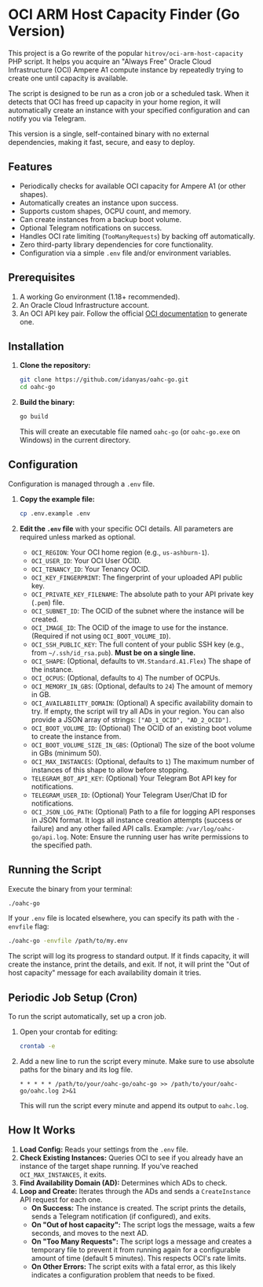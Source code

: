 # OCI ARM Host Capacity Finder (Go Version)

This project is a Go rewrite of the popular `hitrov/oci-arm-host-capacity` PHP script. It helps you acquire an "Always Free" Oracle Cloud Infrastructure (OCI) Ampere A1 compute instance by repeatedly trying to create one until capacity is available.

The script is designed to be run as a cron job or a scheduled task. When it detects that OCI has freed up capacity in your home region, it will automatically create an instance with your specified configuration and can notify you via Telegram.

This version is a single, self-contained binary with no external dependencies, making it fast, secure, and easy to deploy.

## Features

- Periodically checks for available OCI capacity for Ampere A1 (or other shapes).
- Automatically creates an instance upon success.
- Supports custom shapes, OCPU count, and memory.
- Can create instances from a backup boot volume.
- Optional Telegram notifications on success.
- Handles OCI rate limiting (`TooManyRequests`) by backing off automatically.
- Zero third-party library dependencies for core functionality.
- Configuration via a simple `.env` file and/or environment variables.

## Prerequisites

1.  A working Go environment (1.18+ recommended).
2.  An Oracle Cloud Infrastructure account.
3.  An OCI API key pair. Follow the official [OCI documentation](https://docs.oracle.com/en-us/iaas/Content/API/Concepts/apisigningkey.htm) to generate one.

## Installation

1.  **Clone the repository:**

    ```bash
    git clone https://github.com/idanyas/oahc-go.git
    cd oahc-go
    ```

2.  **Build the binary:**
    ```bash
    go build
    ```
    This will create an executable file named `oahc-go` (or `oahc-go.exe` on Windows) in the current directory.

## Configuration

Configuration is managed through a `.env` file.

1.  **Copy the example file:**

    ```bash
    cp .env.example .env
    ```

2.  **Edit the `.env` file** with your specific OCI details. All parameters are required unless marked as optional.

    - `OCI_REGION`: Your OCI home region (e.g., `us-ashburn-1`).
    - `OCI_USER_ID`: Your OCI User OCID.
    - `OCI_TENANCY_ID`: Your Tenancy OCID.
    - `OCI_KEY_FINGERPRINT`: The fingerprint of your uploaded API public key.
    - `OCI_PRIVATE_KEY_FILENAME`: The absolute path to your API private key (`.pem`) file.
    - `OCI_SUBNET_ID`: The OCID of the subnet where the instance will be created.
    - `OCI_IMAGE_ID`: The OCID of the image to use for the instance. (Required if not using `OCI_BOOT_VOLUME_ID`).
    - `OCI_SSH_PUBLIC_KEY`: The full content of your public SSH key (e.g., from `~/.ssh/id_rsa.pub`). **Must be on a single line.**
    - `OCI_SHAPE`: (Optional, defaults to `VM.Standard.A1.Flex`) The shape of the instance.
    - `OCI_OCPUS`: (Optional, defaults to `4`) The number of OCPUs.
    - `OCI_MEMORY_IN_GBS`: (Optional, defaults to `24`) The amount of memory in GB.
    - `OCI_AVAILABILITY_DOMAIN`: (Optional) A specific availability domain to try. If empty, the script will try all ADs in your region. You can also provide a JSON array of strings: `["AD_1_OCID", "AD_2_OCID"]`.
    - `OCI_BOOT_VOLUME_ID`: (Optional) The OCID of an existing boot volume to create the instance from.
    - `OCI_BOOT_VOLUME_SIZE_IN_GBS`: (Optional) The size of the boot volume in GBs (minimum 50).
    - `OCI_MAX_INSTANCES`: (Optional, defaults to `1`) The maximum number of instances of this shape to allow before stopping.
    - `TELEGRAM_BOT_API_KEY`: (Optional) Your Telegram Bot API key for notifications.
    - `TELEGRAM_USER_ID`: (Optional) Your Telegram User/Chat ID for notifications.
    - `OCI_JSON_LOG_PATH`: (Optional) Path to a file for logging API responses in JSON format. It logs all instance creation attempts (success or failure) and any other failed API calls. Example: `/var/log/oahc-go/api.log`. Note: Ensure the running user has write permissions to the specified path.

## Running the Script

Execute the binary from your terminal:

```bash
./oahc-go
```

If your `.env` file is located elsewhere, you can specify its path with the `-envfile` flag:

```bash
./oahc-go -envfile /path/to/my.env
```

The script will log its progress to standard output. If it finds capacity, it will create the instance, print the details, and exit. If not, it will print the "Out of host capacity" message for each availability domain it tries.

## Periodic Job Setup (Cron)

To run the script automatically, set up a cron job.

1.  Open your crontab for editing:

    ```bash
    crontab -e
    ```

2.  Add a new line to run the script every minute. Make sure to use absolute paths for the binary and its log file.

    ```cron
    * * * * * /path/to/your/oahc-go/oahc-go >> /path/to/your/oahc-go/oahc.log 2>&1
    ```

    This will run the script every minute and append its output to `oahc.log`.

## How It Works

1.  **Load Config:** Reads your settings from the `.env` file.
2.  **Check Existing Instances:** Queries OCI to see if you already have an instance of the target shape running. If you've reached `OCI_MAX_INSTANCES`, it exits.
3.  **Find Availability Domain (AD):** Determines which ADs to check.
4.  **Loop and Create:** Iterates through the ADs and sends a `CreateInstance` API request for each one.
    - **On Success:** The instance is created. The script prints the details, sends a Telegram notification (if configured), and exits.
    - **On "Out of host capacity":** The script logs the message, waits a few seconds, and moves to the next AD.
    - **On "Too Many Requests":** The script logs a message and creates a temporary file to prevent it from running again for a configurable amount of time (default 5 minutes). This respects OCI's rate limits.
    - **On Other Errors:** The script exits with a fatal error, as this likely indicates a configuration problem that needs to be fixed.